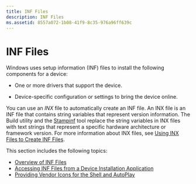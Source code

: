 ```yaml
---
title: INF Files
description: INF Files
ms.assetid: 8557a072-1b08-41f9-8c35-976a96ff639c
---
```


# INF Files


Windows uses setup information (INF) files to install the following components for a device:

-   One or more drivers that support the device.

-   Device-specific configuration or settings to bring the device online.

You can use an *INX* file to automatically create an INF file. An INX file is an INF file that contains string variables that represent version information. The Build utility and the [Stampinf](https://msdn.microsoft.com/library/windows/hardware/ff552786) tool replace the string variables in INX files with text strings that represent a specific hardware architecture or framework version. For more information about INX files, see [Using INX Files to Create INF Files](https://msdn.microsoft.com/library/windows/hardware/ff545473).

This section includes the following topics:

-   [Overview of INF Files](overview-of-inf-files.md)
-   [Accessing INF Files from a Device Installation Application](accessing-inf-files-from-a-setup-application.md)
-   [Providing Vendor Icons for the Shell and AutoPlay](providing-vendor-icons-for-the-shell-and-autoplay.md)

 

 





